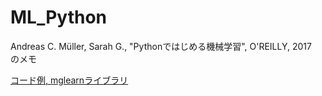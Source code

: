 # ML_Python

Andreas C. Müller, Sarah G., "Pythonではじめる機械学習", O'REILLY, 2017  
のメモ  

[コード例, mglearnライブラリ](https://github.com/amueller/introduction_to_ml_with_python)
